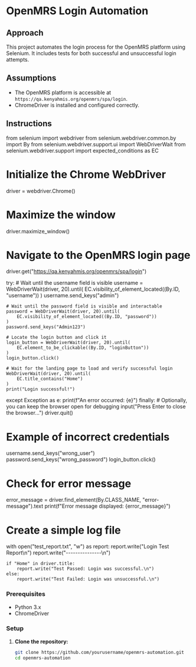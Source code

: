# OpenMRS  Login Automation

## Approach
This project automates the login process for the OpenMRS platform using Selenium. It includes tests for both successful and unsuccessful login attempts.

## Assumptions
- The OpenMRS platform is accessible at `https://qa.kenyahmis.org/openmrs/spa/login`.
- ChromeDriver is installed and configured correctly.

## Instructions
from selenium import webdriver
from selenium.webdriver.common.by import By
from selenium.webdriver.support.ui import WebDriverWait
from selenium.webdriver.support import expected_conditions as EC

# Initialize the Chrome WebDriver
driver = webdriver.Chrome()

# Maximize the window
driver.maximize_window()

# Navigate to the OpenMRS login page
driver.get("https://qa.kenyahmis.org/openmrs/spa/login")

try:
    # Wait until the username field is visible
    username = WebDriverWait(driver, 20).until(
        EC.visibility_of_element_located((By.ID, "username"))
    )
    username.send_keys("admin")
    
    # Wait until the password field is visible and interactable
    password = WebDriverWait(driver, 20).until(
        EC.visibility_of_element_located((By.ID, "password"))
    )
    password.send_keys("Admin123")
    
    # Locate the login button and click it
    login_button = WebDriverWait(driver, 20).until(
        EC.element_to_be_clickable((By.ID, "loginButton"))
    )
    login_button.click()
    
    # Wait for the landing page to load and verify successful login
    WebDriverWait(driver, 20).until(
        EC.title_contains("Home")
    )
    print("Login successful!")
except Exception as e:
    print(f"An error occurred: {e}")
finally:
    # Optionally, you can keep the browser open for debugging
    input("Press Enter to close the browser...")
    driver.quit()
 # Example of incorrect credentials
username.send_keys("wrong_user")
password.send_keys("wrong_password")
login_button.click()

# Check for error message
error_message = driver.find_element(By.CLASS_NAME, "error-message").text
print(f"Error message displayed: {error_message}")

# Create a simple log file
with open("test_report.txt", "w") as report:
    report.write("Login Test Report\n")
    report.write("---------------\n")

    if "Home" in driver.title:
        report.write("Test Passed: Login was successful.\n")
    else:
        report.write("Test Failed: Login was unsuccessful.\n")



### Prerequisites
- Python 3.x
- ChromeDriver

### Setup
1. **Clone the repository:**
   ```bash
   git clone https://github.com/yourusername/openmrs-automation.git
   cd openmrs-automation
